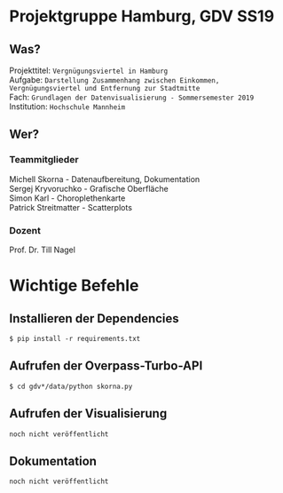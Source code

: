 # Projektgruppe Hamburg, GDV SS19
## Was?
Projekttitel:&Tab;`Vergnügungsviertel in Hamburg`\
Aufgabe:&Tab;&Tab;`Darstellung Zusammenhang zwischen Einkommen, Vergnügungsviertel und Entfernung zur Stadtmitte`\
Fach:&Tab;&Tab;&Tab;`Grundlagen der Datenvisualisierung - Sommersemester 2019`\
Institution:&Tab;`Hochschule Mannheim`

## Wer?
### Teammitglieder
Michell Skorna&Tab;&Tab;&Tab;- Datenaufbereitung, Dokumentation\
Sergej Kryvoruchko&Tab;&Tab;- Grafische Oberfläche\
Simon Karl&Tab;&Tab;&Tab;&Tab;- Choroplethenkarte\
Patrick Streitmatter&Tab;- Scatterplots

### Dozent
Prof. Dr. Till Nagel

# Wichtige Befehle
## Installieren der Dependencies
`$ pip install -r requirements.txt`
## Aufrufen der Overpass-Turbo-API
`$ cd gdv*/data/python skorna.py`
## Aufrufen der Visualisierung
`noch nicht veröffentlicht`
## Dokumentation
`noch nicht veröffentlicht`